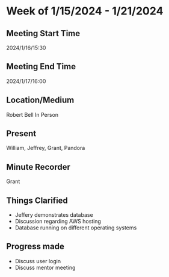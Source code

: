 # Week of 1/15/2024 - 1/21/2024

## Meeting Start Time

2024/1/16/15:30

## Meeting End Time

2024/1/17/16:00

## Location/Medium

Robert Bell In Person

## Present

William, Jeffrey, Grant, Pandora 

## Minute Recorder

Grant

## Things Clarified

- Jeffery demonstrates database
- Discussion regarding AWS hosting
- Database running on different operating systems

## Progress made

- Discuss user login
- Discuss mentor meeting
